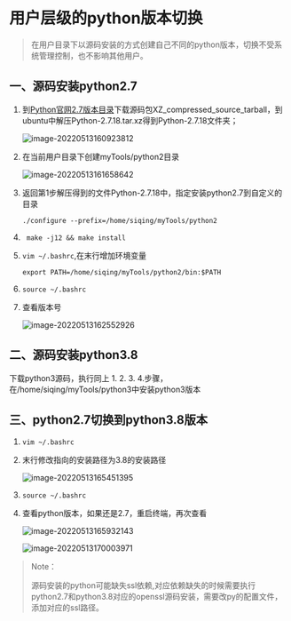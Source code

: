 # 用户层级的python版本切换

> 在用户目录下以源码安装的方式创建自己不同的python版本，切换不受系统管理控制，也不影响其他用户。



## 一、源码安装python2.7

1. 到[Python官网2.7版本目录](https://www.python.org/downloads/release/python-2718/)下载源码包XZ_compressed_source_tarball，到ubuntu中解压Python-2.7.18.tar.xz得到Python-2.7.18文件夹；

	![image-20220513160923812](https://pic-1304959529.cos.ap-guangzhou.myqcloud.com/DB/image-20220513160923812.png)

2. 在当前用户目录下创建myTools/python2目录

	 ![image-20220513161658642](https://pic-1304959529.cos.ap-guangzhou.myqcloud.com/DB/image-20220513161658642.png)

3. 返回第1步解压得到的文件Python-2.7.18中，指定安装python2.7到自定义的目录

	`./configure --prefix=/home/siqing/myTools/python2 ` 

4. ` make -j12 && make install`

5. `vim ~/.bashrc`,在末行增加环境变量

	`export PATH=/home/siqing/myTools/python2/bin:$PATH`

6. `source ~/.bashrc`

7.  查看版本号

	 ![image-20220513162552926](https://pic-1304959529.cos.ap-guangzhou.myqcloud.com/DB/image-20220513162552926.png)

	

## 二、源码安装python3.8

下载python3源码，执行同上 1.  2.  3.  4.步骤，在/home/siqing/myTools/python3中安装python3版本



## 三、python2.7切换到python3.8版本

1. `vim ~/.bashrc`

2. 末行修改指向的安装路径为3.8的安装路径

	![image-20220513165451395](https://pic-1304959529.cos.ap-guangzhou.myqcloud.com/DB/image-20220513165451395.png)

3. `source ~/.bashrc` 

4. 查看python版本，如果还是2.7，重启终端，再次查看

	![image-20220513165932143](https://pic-1304959529.cos.ap-guangzhou.myqcloud.com/DB/image-20220513165932143.png)

	

	![image-20220513170003971](https://pic-1304959529.cos.ap-guangzhou.myqcloud.com/DB/image-20220513170003971.png)



> Note：
>
> 源码安装的python可能缺失ssl依赖,对应依赖缺失的时候需要执行python2.7和python3.8对应的openssl源码安装，需要改py的配置文件，添加对应的ssl路径。
